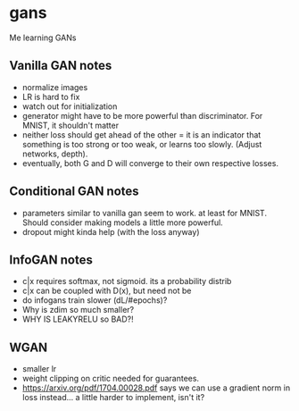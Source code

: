 # gans
Me learning GANs


## Vanilla GAN notes
- normalize images
- LR is hard to fix
- watch out for initialization
- generator might have to be more powerful than discriminator. For MNIST, it shouldn't matter
- neither loss should get ahead of the other = it is an indicator that something is too strong or too weak, or learns too slowly. (Adjust networks, depth).
- eventually, both G and D will converge to their own respective losses.


## Conditional GAN notes
- parameters similar to vanilla gan seem to work. at least for MNIST. Should consider making models a little more powerful.
- dropout might kinda help (with the loss anyway)


## InfoGAN notes
- c|x requires softmax, not sigmoid. its a probability distrib
- c|x can be coupled with D(x), but need not be
- do infogans train slower (dL/#epochs)?
- Why is zdim so much smaller?
- WHY IS LEAKYRELU so BAD?!

## WGAN
- smaller lr
- weight clipping on critic needed for guarantees.
- https://arxiv.org/pdf/1704.00028.pdf says we can use a gradient norm in loss instead... a little harder to implement, isn't it?
